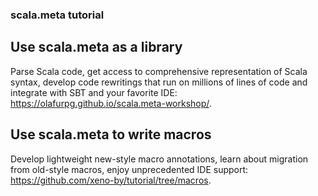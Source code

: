 ### scala.meta tutorial

## Use scala.meta as a library

Parse Scala code, get access to comprehensive representation of Scala syntax, 
develop code rewritings that run on millions of lines of code and integrate with SBT and your favorite IDE:
https://olafurpg.github.io/scala.meta-workshop/.

## Use scala.meta to write macros

Develop lightweight new-style macro annotations, learn about migration from old-style macros,
enjoy unprecedented IDE support: https://github.com/xeno-by/tutorial/tree/macros.

